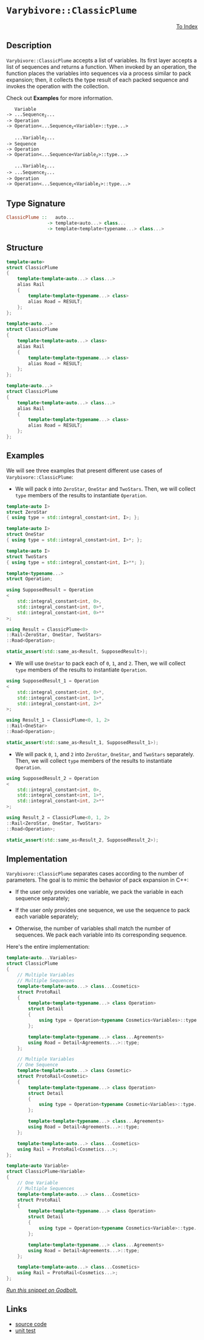 <!-- Copyright 2024 Feng Mofan
SPDX-License-Identifier: Apache-2.0 -->

# `Varybivore::ClassicPlume`

<p style='text-align: right;'><a href="../../../facilities/metafunctions.md#varybivore-classic-plume">To Index</a></p>

## Description

`Varybivore::ClassicPlume` accepts a list of variables.
Its first layer accepts a list of sequences and returns a function.
When invoked by an operation, the function places the variables into sequences via a process similar to pack expansion;
then, it collects the type result of each packed sequence and invokes the operation with the collection.

Check out **Examples** for more information.

<pre><code>   Variable
-> ...Sequence<sub><i>i</i></sub>...
-> Operation
-> Operation&lt;...Sequence<sub><i>i</i></sub>&lt;Variable&gt;::type...&gt;</code></pre>
<pre><code>   ...Variable<sub><i>i</i></sub>...
-> Sequence
-> Operation
-> Operation&lt;...Sequence&lt;Variable<sub><i>i</i></sub>&gt;::type...&gt;</code></pre>
<pre><code>   ...Variable<sub><i>i</i></sub>...
-> ...Sequence<sub><i>i</i></sub>...
-> Operation
-> Operation<...Sequence<sub><i>i</i></sub>&lt;Variable<sub><i>i</i></sub>&gt;::type...&gt;</code></pre>

## Type Signature

```Haskell
ClassicPlume ::   auto... 
               -> template<auto...> class...
               -> template<template<typename...> class...>
```

## Structure

```C++
template<auto>
struct ClassicPlume
{
    template<template<auto...> class...>
    alias Rail
    {
        template<template<typename...> class>
        alias Road = RESULT;
    };
};
```

```C++
template<auto...>
struct ClassicPlume
{
    template<template<auto...> class>
    alias Rail
    {
        template<template<typename...> class>
        alias Road = RESULT;
    };
};
```

```C++
template<auto...>
struct ClassicPlume
{
    template<template<auto...> class...>
    alias Rail
    {
        template<template<typename...> class>
        alias Road = RESULT;
    };
};
```

## Examples

We will see three examples that present different use cases of `Varybivore::ClassicPlume`:

- We will pack `0` into `ZeroStar`, `OneStar` and `TwoStars`.
Then, we will collect `type` members of the results to instantiate `Operation`.

```C++
template<auto I>
struct ZeroStar
{ using type = std::integral_constant<int, I>; };

template<auto I>
struct OneStar
{ using type = std::integral_constant<int, I>*; };

template<auto I>
struct TwoStars
{ using type = std::integral_constant<int, I>**; };

template<typename...>
struct Operation;

using SupposedResult = Operation
<
    std::integral_constant<int, 0>,
    std::integral_constant<int, 0>*,
    std::integral_constant<int, 0>**
>;

using Result = ClassicPlume<0>
::Rail<ZeroStar, OneStar, TwoStars>
::Road<Operation>;

static_assert(std::same_as<Result, SupposedResult>);
```

- We will use `OneStar` to pack each of `0`, `1`, and `2`.
Then, we will collect `type` members of the results to instantiate `Operation`.

```C++
using SupposedResult_1 = Operation
<
    std::integral_constant<int, 0>*,
    std::integral_constant<int, 1>*,
    std::integral_constant<int, 2>*
>;

using Result_1 = ClassicPlume<0, 1, 2>
::Rail<OneStar>
::Road<Operation>;

static_assert(std::same_as<Result_1, SupposedResult_1>);
```

- We will pack `0`, `1`, and `2` into `ZeroStar`, `OneStar`, and `TwoStars` separately.
Then, we will collect `type` members of the results to instantiate `Operation`.

```C++
using SupposedResult_2 = Operation
<
    std::integral_constant<int, 0>,
    std::integral_constant<int, 1>*,
    std::integral_constant<int, 2>**
>;

using Result_2 = ClassicPlume<0, 1, 2>
::Rail<ZeroStar, OneStar, TwoStars>
::Road<Operation>;

static_assert(std::same_as<Result_2, SupposedResult_2>);
```

## Implementation

`Varybivore::ClassicPlume` separates cases according to the number of parameters.
The goal is to mimic the behavior of pack expansion in C++:

- If the user only provides one variable, we pack the variable in each sequence separately;

- If the user only provides one sequence, we use the sequence to pack each variable separately;

- Otherwise, the number of variables shall match the number of sequences.
We pack each variable into its corresponding sequence.

Here's the entire implementation:

```C++
template<auto...Variables>
struct ClassicPlume
{
    // Multiple Variables
    // Multiple Sequences
    template<template<auto...> class...Cosmetics>
    struct ProtoRail 
    { 
        template<template<typename...> class Operation>
        struct Detail
        {
            using type = Operation<typename Cosmetics<Variables>::type...>;
        };

        template<template<typename...> class...Agreements>
        using Road = Detail<Agreements...>::type;
    };

    // Multiple Variables
    // One Sequence
    template<template<auto...> class Cosmetic>
    struct ProtoRail<Cosmetic>
    { 
        template<template<typename...> class Operation>
        struct Detail
        {
            using type = Operation<typename Cosmetic<Variables>::type...>;
        };

        template<template<typename...> class...Agreements>
        using Road = Detail<Agreements...>::type;
    };

    template<template<auto...> class...Cosmetics>
    using Rail = ProtoRail<Cosmetics...>;
};

template<auto Variable>
struct ClassicPlume<Variable>
{
    // One Variable
    // Multiple Sequences
    template<template<auto...> class...Cosmetics>
    struct ProtoRail 
    { 
        template<template<typename...> class Operation>
        struct Detail
        {
            using type = Operation<typename Cosmetics<Variable>::type...>;
        };

        template<template<typename...> class...Agreements>
        using Road = Detail<Agreements...>::type;
    };

    template<template<auto...> class...Cosmetics>
    using Rail = ProtoRail<Cosmetics...>;
};
```

[*Run this snippet on Godbolt.*](https://godbolt.org/#z:OYLghAFBqd5QCxAYwPYBMCmBRdBLAF1QCcAaPECAMzwBtMA7AQwFtMQByARg9KtQYEAysib0QXACx8BBAKoBnTAAUAHpwAMvAFYTStJg1DIApACYAQuYukl9ZATwDKjdAGFUtAK4sGIAMwAbKSuADJ4DJgAcj4ARpjEEmbSAA6oCoRODB7evgHBaRmOAuGRMSzxiVzJtpj2xQxCBEzEBDk%2BfkG19VlNLQSl0XEJSdIKza3teV3j/YPllaMAlLaoXsTI7BwEmCwpBjsm/m5MXkQAdJcAai14TLH0CkfYJhoAguPEXg4A1G4GCgyyGUuUwrzeJgA7FZ3j84T8APQIn4AWS8tEc%2B0wPxuxDuD0wT1h8KRqPRmPoPyEmAAjl5GJsiW94T8dnsDmDjmz9kxDsdThdLs8fsgAQpLucPAo2I5kE9/C9iXDPt8CD9lMRUEQAEpMOg/cEsqEWA1Klms3Y8vlubkco42gCeKUYrEwEuFoqYgJ%2BAHlncReVlnobzcqCF9fgARTDNOgh0PG%2BOh%2BFeDJGVlO7FHSO%2B/2BgT2giZ5hsP7pGV4OX23H4x7PEAgIvO90Ko4w5nJqGRtvgpMs228zk2y12rnF10t7AisUSt7AYiYXaMAjyxUd0OpiLAH7a1BMdAG/w56Ox2j2ucLpeCcVChUNpuc9tGyHd/ztpOktEYvBYnG3e51mapI%2BpEVK0vSDCbEmA7WjBQ4Cqgk7Tl6ChltKMaVsGZoqr8GpaqgupxscUoVqYrZmsaprruacGFiOg6FuObBIZ63p%2Bgk%2BYMFh1EsjhaonnqZ5ms%2BT7Jiym7pg%2Bh45uxAYNIxzoltiJEYWRbg1gBhL1o2maTj2wnwl2%2BkQgZcK0Vy9GwUxbq3lOrE3ucF6Lmw17cWJEnbru%2B7ST8AlEW4TlXiuk73pmxnPq%2B75muZw7sgx/JnIhtnIYCEoqbKq5Jh5O6CT5eE6oJ9rpZWDnBm%2BvYvsZ4IxQhf54pp3F8X8YqViCPhDhpBLcYmQHIiB2KdfQH7Il%2BFLYtSdIMlp0WWUONWJSxM6XMVVbkdRTX5QRuVJpRfbwjFB3WYtKG5hx8lrWJTV%2BUJPGGdCe0bmm25Sdmp1yUGY6Ka6aGkfK6n/l1d46c2tnhZ2lXle8D0WnFsGzQpLrMcl9mzvOznLplpk/NlXkHq913nmjQWlUDD5g3CRmQyZ1EHfDCWCucHpLZK5aqZj1E49tR7qpqBX%2BStJMvFTlNRW8CIAFSS1L0sIuCEuSwAKtgQgK1LsvvPL0sy72UNmP4ESil4WCHm4aCQZgKQrt17zzUQPwAJKNeGqo/AAWgkqB9MQFUmtlL3c%2BM6ANhEOzzmIAD6ZuzII9oh6QDtlSaIs628tuoAna1Nf1Xs%2B9jT0Zs6PmB8HgiYGHtCRwI0cELHgjx47Cri22BoQ6LacZ2uTUKwA7p7ExMpRfuZkXBBByAIdlwGFdR80MfHHHHeS83ydQzbdOOl9SOM5nzu/LJnFVRryIK4SaoaCn2VCF4KSFJg6DaoS5I%2Bfv8lQ8cSbF%2BPpfl5XDDV7XBB47nwVKQD%2Bo8S6hynr/f%2B8864/GAdgcWoDsLgK/pAiOM9DA11gYA%2BBzwl5vyFqLHGj8MQ%2BX%2BChVqoJ7QIPBA2QiZ5jju01F7eO2cJjxx7n3Fo7N6F7nQPaF%2BH0iEp1mLKcOKEEgEAgJ/BQroJF/Qfgock8cr433SHfJR5JnhLEPmLY%2Bp8fhcAvvnNRt976kIIOHLgz88yvwhO/FBY8J4/0wXPNwC8EFILAc47%2BUC3HYI8XA4xjdkHrVQS4/xVdZ6BIXmYfBvZWzC3eCQ5RGJrHkJasCahxwNDxy4PHeJa16GFWOOwlo3E%2BH7kEXY4ReixGVgUUoVoMjUFyLYAo%2B0Wj0kFKpNfcx3SrEhOwLo5J%2Bifgn3GD8eJq83iX36RoixaSrFmFsWdIMb83A%2BIgZPDB0SsEAKAc8MJvEIl%2BL2X/GJhyjH4JOfCT%2BkSLkwKCbgopiCm6EL0ak8k4dVmvQoYCKh7UaH5MKZUkADD7TMO4WQX0kRWETN7l7XhEL%2BE1PWQWJJosGnICaVI1pY92mYE6ccQZvzVELKUEsn5bzRkWA4CsWgnAACsvA/AcC0KQVAnAtmWGsD8BQawNhZj1jwUgBBNAMpWAAaxAMyyQ5wNCSC4JCfwGhmUaDMIEQIZgAAcur9CcEkLwFgEgNB5PZZy7lHBeAKBAHkiVHKGWkDgLAGAiAQBrAICkM45BKBoD2HQBIURXScFULqwIABaQIkgfjAGQMgIxCqzC8DvoQEgeAg4FP4IIEQYh2BSBkIIRQKh1BOtILoAp3cAwpE4DwRlLK2WSq5ZwH0ZwfVqlQFQH44ao0xrjQmpN5xVkQA8IG%2BgxADSiqWLwR1WgVgQCQAGlIQayAUAgMu1dIBgBSDMHwOgOxiB2ogLEZtsQIgtAdHW3g57mDEAdD6WI2hMAOGvaQANLkCAgVoFe8tWBYheGACcWgtA7XcF4FgFghhgDiD/XgBcDg8AADdCTNswKoF9Zwthionky8ttA8CxADPejwWBm3hjwKa8DpAUPEFiBo6MUGjAEaMJKlYVADDAAUFcPAmBu7sXZWKnNwhRDiELcJktahm2Vv0NBlA1hrD6EI3ayAKxUCWyyGByNgdsymD5ZYMwVraN4iwCpiAKw7AvoaC4Bg7hPAdD0GECIQwKgjAKYUTIAgph%2BHc%2BkTzDB5jDCqN0KzvQJhtHs3kAplnEMCC9gMZzCw3O2HC95vQsxWiBdc1UCzQrNgSAbRwVlpBLW8GtT2iN0bY3xsTVIYdPwIC4HTZO8w/guAzvFWxlYCBMD7hGOZ0gsrJD%2BHOAATn8JCSQSrkiBHNcywIo3DUcGNaQU1bXziBC4IEXVo3dVbflVwZl43gilZbTa2w9rOtOoXe6xdnr22%2BvXZuidIa2CcBaCwJDkJI1MGQumLgo3zhcEVam/ARATN6GE3msT0gJNKCk%2BW3Qe7q1MFreBwrxXTvWrbd6s4Pwu0/A%2B19n7f3twA6B4qhrY6V0Tqnf4MwHW53Oru89hIfqN2oHHSMIn33PRGAB1wPJNAMQJGPae8tt7L1vsl/ex9z7X3UY/cub9v7OX/sA8B0Db7IPQdg2r%2BDoWUNgc5ehzDOw324ebQRojl7SNbE5RRqjYraP0aUIx3XW42N8E49x3j/HFJvqh6JgtsPZCSbLZypHsnWN6asJYJTsQzNqY01XTg2nR66YUwZozCQTOodUyF2LfgICuDSwUpzZQgt6A8w0MvpAa9ZCy4saLdRQtxdS5FnzheGjxab8ljLEXchd4H33nLqx1j5fa0tzHzbys85J3zsngPgcaAa018HdP2uzq66QHrfXEgDbwyttbgOlWQiO5CVVkgZvKpK7PzgtrLtM5u/AO7XqO3s9Z8QV7WwPv9pYAoEhomkhuThyOMKDs1pmpDrINDiHkWvIPDhHjoAEKQCjmjvWtPk2uWtjg9p2t2n/rGgAUAT8CAYDmAWqKOpzjTgkHTv4Izl7izlQaup/kwROiAEATfOHKQeHOQRIsQCwDGvuiLkepQOLpyjLr%2BmKhIXLlZm%2BkroICrs2urkBmIFrtRjrsxvbhBgbohkbmhhhsgFhhbqXHhpytbsRg6HbuRniE7rwC7gxrsB7qxtdt7kwFxjxnxgJoHjAcHhIKHsWogdJigQYDHlnjYNbknlyinn/JwAiMXLHtYIZmVsZpmvngNjFtZiXrZnXhXi5s3vXn5rXp3tXoUY3ollXi3j0O3v0HXhkWFnMOUdlulh3kPs0Q0ZXk0VPoKhPgWhjlgVapwITvwf/oAcAaAYOFMo1mDiQJvvQddt1r1lgAfoVsfiAGYIDv4P4MyhqsquapsZCNtnftgQ/hdg6jvkNsymNsyrqlqqNpIKNqqhNlwP4Etv4P0WVicc/oVimkcQMedl8TRqLlkCAJIEAA)

## Links

- [source code](../../../../conceptrodon/varybivore/classic_plume.hpp)
- [unit test](../../../../tests/unit/metafunctions/varybivore/classic_plume.test.hpp)
